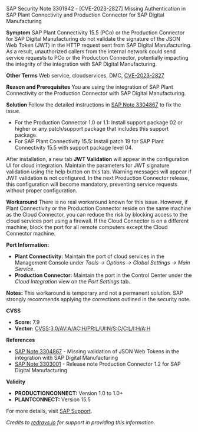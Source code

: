 SAP Security Note 3301942 - [CVE-2023-2827] Missing Authentication in SAP Plant Connectivity and Production Connector for SAP Digital Manufacturing

**Symptom**
SAP Plant Connectivity 15.5 (PCo) or the Production Connector for SAP Digital Manufacturing do not validate the signature of the JSON Web Token (JWT) in the HTTP request sent from SAP Digital Manufacturing. As a result, unauthorized callers from the internal network could send service requests to PCo or the Production Connector, potentially impacting the integrity of the integration with SAP Digital Manufacturing.

**Other Terms**
Web service, cloudservices, DMC, [CVE-2023-2827](https://www.cve.org/CVERecord?id=CVE-2023-2827)

**Reason and Prerequisites**
You are using the integration of SAP Plant Connectivity or the Production Connector with SAP Digital Manufacturing.

**Solution**
Follow the detailed instructions in [SAP Note 3304867](https://me.sap.com/notes/3304867) to fix the issue.

- For the Production Connector 1.0 or 1.1: Install support package 02 or higher or any patch/support package that includes this support package.
- For SAP Plant Connectivity 15.5: Install patch 19 for SAP Plant Connectivity 15.5 with support package level 04.

After installation, a new tab **JWT Validation** will appear in the configuration UI for cloud integration. Maintain the parameters for JWT signature validation using the help button on this tab. Warning messages will appear if JWT validation is not configured. In the next Production Connector release, this configuration will become mandatory, preventing service requests without proper configuration.

**Workaround**
There is no real workaround known for this issue. However, if Plant Connectivity or the Production Connector reside on the same machine as the Cloud Connector, you can reduce the risk by blocking access to the cloud services port using a firewall. If the Cloud Connector is on a different machine, block the port for all remote computers except the Cloud Connector machine.

**Port Information:**
- **Plant Connectivity:** Maintain the port of cloud services in the Management Console under *Tools → Options → Global Settings → Main Service*.
- **Production Connector:** Maintain the port in the Control Center under the *Cloud Integration* view on the *Port Settings* tab.

**Notes:**
This workaround is temporary and not a permanent solution. SAP strongly recommends applying the corrections outlined in the security note.

**CVSS**
- **Score:** 7.9
- **Vector:** [CVSS:3.0/AV:A/AC:H/PR:L/UI:N/S:C/C:L/I:H/A:H](https://www.first.org/cvss/calculator/3.0#CVSS:3.0/AV:A/AC:H/PR:L/UI:N/S:C/C:L/I:H/A:H)

**References**
- [SAP Note 3304867](https://me.sap.com/notes/3304867) - Missing validation of JSON Web Tokens in the integration with SAP Digital Manufacturing
- [SAP Note 3303001](https://me.sap.com/notes/3303001) - Release note Production Connector 1.2 for SAP Digital Manufacturing

**Validity**
- **PRODUCTIONCONNECT:** Version 1.0 to 1.0+
- **PLANTCONNECT:** Version 15.5

For more details, visit [SAP Support](https://me.sap.com/notes/3301942).

*Credits to [redrays.io](https://redrays.io) for support in providing this information.*